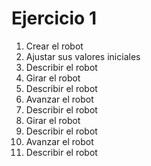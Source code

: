 # Ejercicio 1

1. Crear el robot
2. Ajustar sus valores iniciales
3. Describir el robot
4. Girar el robot
5. Describir el robot
6. Avanzar el robot
7. Describir el robot
8. Girar el robot
9. Describir el robot
10. Avanzar el robot
11. Describir el robot